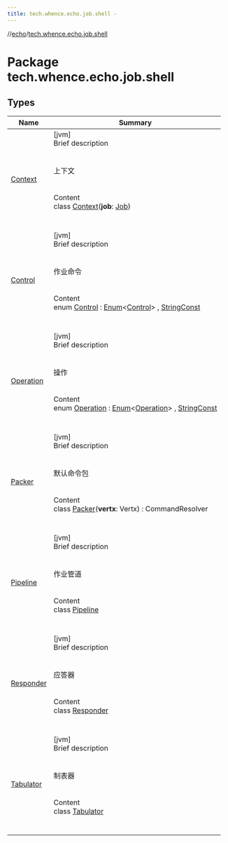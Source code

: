 ```yaml
---
title: tech.whence.echo.job.shell -
---
```

//[echo](../index.md)/[tech.whence.echo.job.shell](index.md)



# Package tech.whence.echo.job.shell  


## Types  
  
|  Name|  Summary| 
|---|---|
| [Context](-context/index.md)| [jvm]  <br>Brief description  <br><br><br>上下文<br><br>  <br>Content  <br>class [Context](-context/index.md)(**job**: [Job](../tech.whence.echo.job/-job/index.md))  <br><br><br>
| [Control](-control/index.md)| [jvm]  <br>Brief description  <br><br><br>作业命令<br><br>  <br>Content  <br>enum [Control](-control/index.md) : [Enum](https://kotlinlang.org/api/latest/jvm/stdlib/kotlin/-enum/index.html)<[Control](-control/index.md)> , [StringConst](../tech.whence.echo.container.constant/-string-const/index.md)  <br><br><br>
| [Operation](-operation/index.md)| [jvm]  <br>Brief description  <br><br><br>操作<br><br>  <br>Content  <br>enum [Operation](-operation/index.md) : [Enum](https://kotlinlang.org/api/latest/jvm/stdlib/kotlin/-enum/index.html)<[Operation](-operation/index.md)> , [StringConst](../tech.whence.echo.container.constant/-string-const/index.md)  <br><br><br>
| [Packer](-packer/index.md)| [jvm]  <br>Brief description  <br><br><br>默认命令包<br><br>  <br>Content  <br>class [Packer](-packer/index.md)(**vertx**: Vertx) : CommandResolver  <br><br><br>
| [Pipeline](-pipeline/index.md)| [jvm]  <br>Brief description  <br><br><br>作业管道<br><br>  <br>Content  <br>class [Pipeline](-pipeline/index.md)  <br><br><br>
| [Responder](-responder/index.md)| [jvm]  <br>Brief description  <br><br><br>应答器<br><br>  <br>Content  <br>class [Responder](-responder/index.md)  <br><br><br>
| [Tabulator](-tabulator/index.md)| [jvm]  <br>Brief description  <br><br><br>制表器<br><br>  <br>Content  <br>class [Tabulator](-tabulator/index.md)  <br><br><br>

